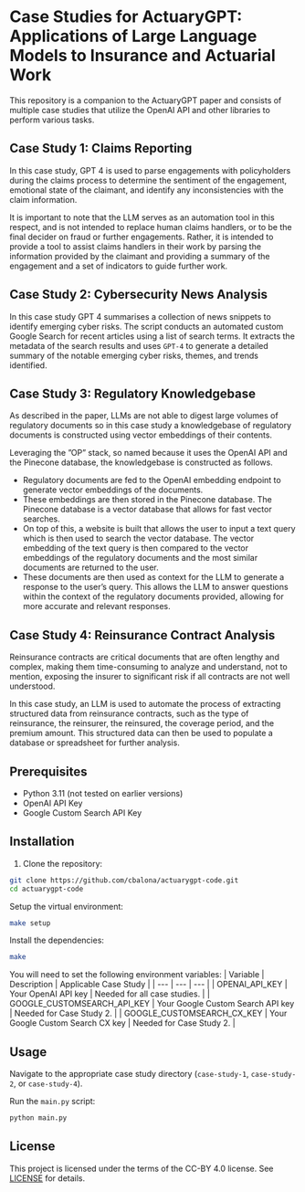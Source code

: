 # Case Studies for ActuaryGPT: Applications of Large Language Models to Insurance and Actuarial Work

This repository is a companion to the ActuaryGPT paper and consists of multiple case studies that utilize the OpenAI API and other libraries to perform various tasks.

## Case Study 1: Claims Reporting

In this case study, GPT 4 is used to parse engagements with policyholders during the claims process to determine the sentiment of the engagement, emotional state of the claimant, and identify any inconsistencies with the claim information.

It is important to note that the LLM serves as an automation tool in this respect, and is not intended to replace human claims handlers, or to be the final decider on fraud or further
engagements. Rather, it is intended to provide a tool to assist claims handlers in their work by parsing the information provided by the claimant and providing a summary of the engagement and a set of indicators to guide further work.

## Case Study 2: Cybersecurity News Analysis

In this case study GPT 4 summarises a collection of news snippets to identify emerging cyber risks. The script conducts an automated custom Google Search for recent articles using a list of search terms. It extracts the metadata of the search results and uses `GPT-4` to generate a detailed summary of the notable emerging cyber risks, themes, and trends identified.

## Case Study 3: Regulatory Knowledgebase

As described in the paper, LLMs are not able to digest large volumes of regulatory documents so in this case study a knowledgebase of regulatory documents is constructed using vector embeddings of their contents.

Leveraging the ”OP” stack, so named because it uses the OpenAI API and the Pinecone database, the knowledgebase is constructed as follows. 

- Regulatory documents are fed to the OpenAI embedding endpoint to generate vector
embeddings of the documents.
- These embeddings are then stored in the Pinecone database. The Pinecone database is
a vector database that allows for fast vector searches.
- On top of this, a website is built that allows the user to input a text query which is then used to search the vector database. The vector embedding of the text query is then compared
to the vector embeddings of the regulatory documents and the most similar documents are returned to the user.
- These documents are then used as context for the LLM to generate a response to the user’s query. This allows the LLM to answer questions within the context of the regulatory documents provided, allowing for more accurate and relevant responses.

## Case Study 4: Reinsurance Contract Analysis

Reinsurance contracts are critical documents that are often lengthy and complex, making them time-consuming to analyze and understand, not to mention, exposing the insurer to significant risk if all contracts are not well understood.

In this case study, an LLM is used to automate the process of extracting structured data from reinsurance contracts, such as the type of reinsurance, the reinsurer, the reinsured, the coverage period, and the premium amount. This structured data can then be used to populate a database or spreadsheet for further analysis.

## Prerequisites

- Python 3.11 (not tested on earlier versions)
- OpenAI API Key
- Google Custom Search API Key

## Installation

1. Clone the repository:

```bash
git clone https://github.com/cbalona/actuarygpt-code.git
cd actuarygpt-code
```

Setup the virtual environment:

```bash
make setup
```

Install the dependencies:

```bash
make
```

You will need to set the following environment variables:
| Variable | Description | Applicable Case Study |
| --- | --- | --- |
| OPENAI_API_KEY | Your OpenAI API key | Needed for all case studies. |
| GOOGLE_CUSTOMSEARCH_API_KEY | Your Google Custom Search API key | Needed for Case Study 2. |
| GOOGLE_CUSTOMSEARCH_CX_KEY | Your Google Custom Search CX key | Needed for Case Study 2. |


## Usage

Navigate to the appropriate case study directory (`case-study-1`, `case-study-2`, or `case-study-4`).

Run the `main.py` script:

```bash
python main.py
```

## License

This project is licensed under the terms of the CC-BY 4.0 license. See [LICENSE](LICENSE) for details.
